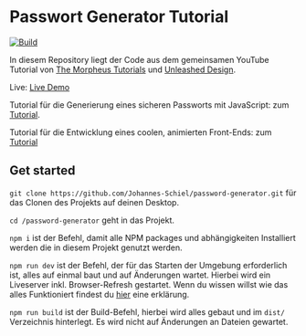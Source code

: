 # Passwort Generator Tutorial

[![Build](https://github.com/Johannes-Schiel/password-generator/actions/workflows/node.yml/badge.svg?branch=master)](https://github.com/Johannes-Schiel/password-generator/actions/workflows/node.yml)

In diesem Repository liegt der Code aus dem gemeinsamen YouTube Tutorial von [The Morpheus Tutorials](https://www.youtube.com/user/TheMorpheus407) und [Unleashed Design](https://www.youtube.com/c/UnleashedDesign).

Live: [Live Demo](https://johannes-schiel.github.io/password-generator/)

Tutorial für die Generierung eines sicheren Passworts mit JavaScript: zum [Tutorial](https://www.youtube.com/watch?v=OXW1lu-bLk8).

Tutorial für die Entwicklung eines coolen, animierten Front-Ends: zum [Tutorial]()

## Get started

`git clone https://github.com/Johannes-Schiel/password-generator.git` für das Clonen des Projekts auf deinen Desktop.

`cd /password-generator` geht in das Projekt.

`npm i` ist der Befehl, damit alle NPM packages und abhängigkeiten Installiert werden die in diesem Projekt genutzt werden.

`npm run dev` ist der Befehl, der für das Starten der Umgebung erforderlich ist, alles auf einmal baut und auf Änderungen wartet. Hierbei wird ein Liveserver inkl. Browser-Refresh gestartet. Wenn du wissen willst wie das alles Funktioniert findest du [hier](https://github.com/Johannes-Schiel/ud-basic-webdev-setup) eine erklärung.

`npm run build` ist der Build-Befehl, hierbei wird alles gebaut und im `dist/` Verzeichnis hinterlegt. Es wird nicht auf Änderungen an Dateien gewartet.
